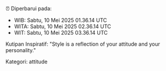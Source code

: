 ⏰ Diperbarui pada:
- WIB: Sabtu, 10 Mei 2025 01.36.14 UTC
- WITA: Sabtu, 10 Mei 2025 02.36.14 UTC
- WIT: Sabtu, 10 Mei 2025 03.36.14 UTC

Kutipan Inspiratif:
"Style is a reflection of your attitude and your personality."


Kategori: attitude

